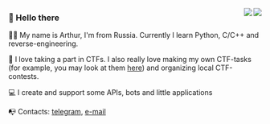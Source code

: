 <p align="left">
  <a href="https://github.com/sultanowskii">
    <img align="right" src="https://github-readme-stats.vercel.app/api?username=sultanowskii&show_icons=true&theme=buefy&count_private=true&custom_title=sultanowskii's+stats&title_color=ff6e96&icon_color=7957d5&cache_seconds=180" />
  </a>
  <a href="https://github.com/sultanowskii">
    <img align="right" src="https://github-readme-stats.vercel.app/api/top-langs/?username=sultanowskii&layout=compact&theme=buefy&custom_title=sultanowskii's+Most+Used+Languages&title_color=ff6e96&card_width=445&hide=roff&langs_count=10" />
  </a>
  
  ### 👋 Hello there
  
  👨‍💻 My name is Arthur, I'm from Russia. Currently I learn Python, C/C++ and reverse-engineering.
  
  🚩 I love taking a part in CTFs. I also really love making my own CTF-tasks (for example, you may look at them [here](https://github.com/sultanowskii/li2CTF-2021-spring)) and organizing local CTF-contests.
  
  💻 I create and support some APIs, bots and little applications
  
  📭 Contacts: [telegram](https://t.me/sultanowskii), [e-mail](mailto:dsr431@yandex.ru)
</p>
